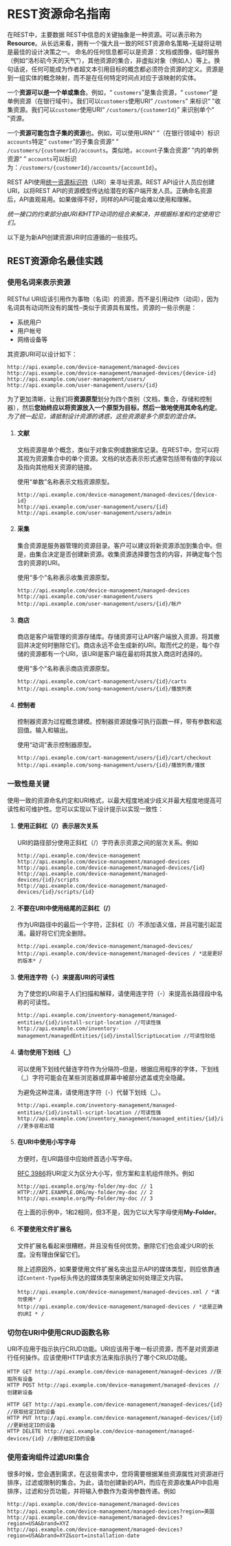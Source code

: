# REST资源命名指南

在REST中，主要数据
REST中信息的关键抽象是一种资源。可以表示称为**Resource**。从长远来看，拥有一个强大且一致的REST资源命名策略–无疑将证明是最佳的设计决策之一。
命名的任何信息都可以是资源：文档或图像，临时服务（例如“洛杉矶今天的天气”），其他资源的集合，非虚拟对象（例如人）等上。换句话说，任何可能成为作者超文本引用目标的概念都必须符合资源的定义。资源是到一组实体的概念映射，而不是在任何特定时间点对应于该映射的实体。

一个**资源可以是一个单或集合**。例如，“ `customers`”是集合资源，“ `customer`”是单例资源（在银行域中）。我们可以`customers`使用URI“ `/customers`” 来标识“ ”收集资源。我们可以`customer`使用URI“ `/customers/{customerId}`” 来识别单个“ ”资源。

一个**资源可能包含子集的资源**也。例如，可以使用URN“ ”（在银行领域中）标识`accounts`特定“ `customer`”的子集合资源“ ” `/customers/{customerId}/accounts`。类似地，`account`子集合资源“ ”内的单例资源“ ” `accounts`可以标识为：`/customers/{customerId}/accounts/{accountId}`。

REST API使用[统一资源标识符](https://en.wikipedia.org/wiki/Uniform_Resource_Identifier)（URI）来寻址资源。REST API设计人员应创建URI，以将REST API的资源模型传达给潜在的客户端开发人员。正确命名资源后，API直观易用。如果做得不好，同样的API可能会难以使用和理解。

*统一接口的约束部分由URI和HTTP动词的组合来解决，并根据标准和约定使用它们。*

以下是为新API创建资源URI时应遵循的一些技巧。

## REST资源命名最佳实践

### 使用名词来表示资源

RESTful URI应该引用作为事物（名词）的资源，而不是引用动作（动词），因为名词具有动词所没有的属性–类似于资源具有属性。资源的一些示例是：

- 系统用户
- 用户帐号
- 网络设备等

其资源URI可以设计如下：

```
http://api.example.com/device-management/managed-devices 
http://api.example.com/device-management/managed-devices/{device-id} 
http://api.example.com/user-management/users/
http://api.example.com/user-management/users/{id}
```

为了更加清晰，让我们将**资源原型**划分为四个类别（文档，集合，存储和控制器），然后**您始终应以将资源放入一个原型为目标，然后一致地使用其命名约定**。*为了统一起见，请抵制设计资源的诱惑，这些资源是多个原型的混合体。*

1. #### 文献

   文档资源是单个概念，类似于对象实例或数据库记录。在REST中，您可以将其视为资源集合中的单个资源。文档的状态表示形式通常包括带有值的字段以及指向其他相关资源的链接。

   使用“单数”名称表示文档资源原型。

   ```
   http://api.example.com/device-management/managed-devices/{device-id}
   http://api.example.com/user-management/users/{id}
   http://api.example.com/user-management/users/admin
   ```

2. #### 采集

   集合资源是服务器管理的资源目录。客户可以建议将新资源添加到集合中。但是，由集合决定是否创建新资源。收集资源选择要包含的内容，并确定每个包含的资源的URI。

   使用“多个”名称表示收集资源原型。

   ```
   http://api.example.com/device-management/managed-devices
   http://api.example.com/user-management/users
   http://api.example.com/user-management/users/{id}/帐户
   ```

3. #### 商店

   商店是客户端管理的资源存储库。存储资源可让API客户端放入资源，将其撤回并决定何时删除它们。商店永远不会生成新的URI。取而代之的是，每个存储的资源都有一个URI，该URI是客户端在最初将其放入商店时选择的。

   使用“多个”名称表示商店资源原型。

   ```
   http://api.example.com/cart-management/users/{id}/carts
   http://api.example.com/song-management/users/{id}/播放列表
   ```

4. #### 控制者

   控制器资源为过程概念建模。控制器资源就像可执行函数一样，带有参数和返回值。输入和输出。

   使用“动词”表示控制器原型。

   ```
   http://api.example.com/cart-management/users/{id}/cart/checkout
   http://api.example.com/song-management/users/{id}/播放列表/播放
   ```

### 一致性是关键

使用一致的资源命名约定和URI格式，以最大程度地减少歧义并最大程度地提高可读性和可维护性。您可以实现以下设计提示以实现一致性：

1. #### 使用正斜杠（/）表示层次关系

   URI的路径部分使用正斜杠（/）字符表示资源之间的层次关系。例如

   ```
   http://api.example.com/device-management
   http://api.example.com/device-management/managed-devices
   http://api.example.com/device-management/managed-devices/{id}
   http://api.example.com/device-management/managed-devices/{id}/scripts
   http://api.example.com/device-management/managed-devices/{id}/scripts/{id}
   ```

2. #### 不要在URI中使用结尾的正斜杠（/）

   作为URI路径中的最后一个字符，正斜杠（/）不添加语义值，并且可能引起混淆。最好将它们完全删除。

   ```
   http://api.example.com/device-management/managed-devices/
   http://api.example.com/device-management/managed-devices / *这是更好的版本* /
   ```

3. #### 使用连字符（-）来提高URI的可读性

   为了使您的URI易于人们扫描和解释，请使用连字符（-）来提高长路径段中名称的可读性。

   ```
   http://api.example.com/inventory-management/managed-entities/{id}/install-script-location //可读性强
   http://api.example.com/inventory-management/managedEntities/{id}/installScriptLocation //可读性较低
   ```

4. #### 请勿使用下划线（_）

   可以使用下划线代替连字符作为分隔符–但是，根据应用程序的字体，下划线（_）字符可能会在某些浏览器或屏幕中被部分遮盖或完全隐藏。

   为避免这种混淆，请使用连字符（-）代替下划线（_）。

   ```
   http://api.example.com/inventory-management/managed-entities/{id}/install-script-location //可读性强
   http://api.example.com/inventory_management/managed_entities/{id}/install_script_location //更多容易出错
   ```

5. #### 在URI中使用小写字母

   方便时，在URI路径中应始终首选小写字母。

   [RFC 3986](https://www.ietf.org/rfc/rfc3986.txt)将URI定义为区分大小写，但方案和主机组件除外。例如

   ```
   http://api.example.org/my-folder/my-doc // 1
   HTTP://API.EXAMPLE.ORG/my-folder/my-doc // 2
   http://api.example.org/My-Folder/my-doc // 3
   ```

   在上面的示例中，1和2相同，但3不是，因为它以大写字母使用**My-Folder**。

6. #### 不要使用文件扩展名

   文件扩展名看起来很糟糕，并且没有任何优势。删除它们也会减少URI的长度。没有理由保留它们。

   除上述原因外，如果要使用文件扩展名突出显示API的媒体类型，则应依靠通过`Content-Type`标头传达的媒体类型来确定如何处理正文内容。

   ```
   http://api.example.com/device-management/managed-devices.xml / *请勿使用* /
   http://api.example.com/device-management/managed-devices / *这是正确的URI * /
   ```

### 切勿在URI中使用CRUD函数名称

URI不应用于指示执行CRUD功能。URI应该用于唯一标识资源，而不是对资源进行任何操作。应该使用HTTP请求方法来指示执行了哪个CRUD功能。

```
HTTP GET http://api.example.com/device-management/managed-devices //获取所有设备
HTTP POST http://api.example.com/device-management/managed-devices //创建新设备

HTTP GET http://api.example.com/device-management/managed-devices/{id} //获取给定ID的设备
HTTP PUT http://api.example.com/device-management/managed-devices/{id} //更新给定ID的设备
HTTP DELETE http://api.example.com/device-management/managed-devices/{id} //删除给定ID的设备
```

### 使用查询组件过滤URI集合

很多时候，您会遇到需求，在这些需求中，您将需要根据某些资源属性对资源进行排序，过滤或限制的集合。为此，请勿创建新的API，而应在资源收集API中启用排序，过滤和分页功能，并将输入参数作为查询参数传递。例如

```
http://api.example.com/device-management/managed-devices
http://api.example.com/device-management/managed-devices?region=美国
http://api.example.com/device-management/managed-devices?region=USA&brand=XYZ
http://api.example.com/device-management/managed-devices?region=USA&brand=XYZ&sort=installation-date
```

